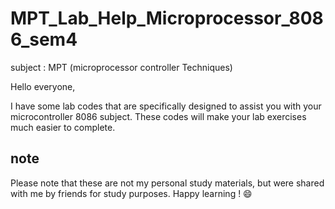 # MPT_Lab_Help_Microprocessor_8086_sem4

subject : MPT (microprocessor controller Techniques)

Hello everyone,

I have some lab codes that are specifically designed to assist you with your microcontroller 8086 subject. These codes will make your lab exercises much easier to complete.

## note
Please note that these are not my personal study materials, but were shared with me by friends for study purposes. Happy learning ! 😄
